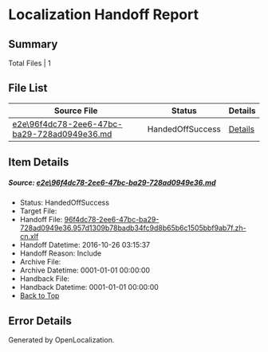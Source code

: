 # <a name='report-top'></a> Localization Handoff Report

## Summary
 Total Files | 1

## File List
 Source File | Status | Details 
 ----------- | ------ | ------- 
 [e2e\96f4dc78-2ee6-47bc-ba29-728ad0949e36.md](https://github.com/OpenLocalizationTestOrg/ol-test0/blob/eea94d708eba9729aab7684a29737c1b5663ee1e/e2e/96f4dc78-2ee6-47bc-ba29-728ad0949e36.md) | HandedOffSuccess | [Details](#236449d3da92c63bb535b4e4ff0d12dcde1ce8fb1)

## Item Details
##### <a name='236449d3da92c63bb535b4e4ff0d12dcde1ce8fb1'></a> Source: [e2e\96f4dc78-2ee6-47bc-ba29-728ad0949e36.md](https://github.com/OpenLocalizationTestOrg/ol-test0/blob/eea94d708eba9729aab7684a29737c1b5663ee1e/e2e/96f4dc78-2ee6-47bc-ba29-728ad0949e36.md)
* Status: HandedOffSuccess
* Target File: 
* Handoff File: [96f4dc78-2ee6-47bc-ba29-728ad0949e36.957d1309b78badb34fc9d8b65b6c1505bbf9ab7f.zh-cn.xlf](https://github.com/OpenLocalizationTestOrg/ol-test0-handoff/blob/64596773ac7778dd2a1b1d5c1fbb1ca4e59f4129/ol-handoff/OpenLocalizationTestOrg/ol-test0-zhcn/shujia/ht/96f4dc78-2ee6-47bc-ba29-728ad0949e36.957d1309b78badb34fc9d8b65b6c1505bbf9ab7f.zh-cn.xlf)
* Handoff Datetime: 2016-10-26 03:15:37
* Handoff Reason: Include
* Archive File: 
* Archive Datetime: 0001-01-01 00:00:00
* Handback File: 
* Handback Datetime: 0001-01-01 00:00:00
* [Back to Top](#report-top)


## Error Details

Generated by OpenLocalization.
